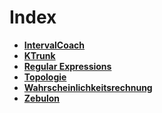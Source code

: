 # Index

 - **[IntervalCoach](/home/IntervalCoach/index.html)**
 - **[KTrunk](/home/KTrunk/index.html)**
 - **[Regular Expressions](/home/RegExp/index.html)**
 - **[Topologie](/home/Topologie.html)**
 - **[Wahrscheinlichkeitsrechnung](/home/Wahrscheinlichkeitsrechnung.html)**
 - **[Zebulon](/home/Zebulon/index.html)**
